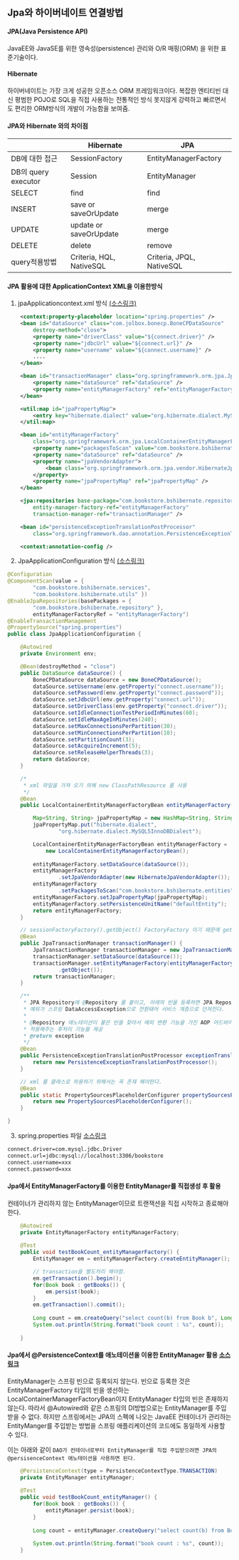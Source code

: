 ## Jpa와 하이버네이트 연결방법

#### JPA(Java Persistence API)
JavaEE와 JavaSE를 위한 영속성(persistence) 관리와 O/R 매핑(ORM) 을 위한 표준기술이다.

#### Hibernate
하이버네이트는 가장 크게 성공한 오픈소스 ORM 프레임워크이다. 복잡한 엔티티빈 대신 평범한 POJO로 SQL을 직접 사용하는 전통적인 방식 못지않게 강력하고 빠르면서도 편리한 ORM방식의 개발이 가능함을 보여줌.

#### JPA와 Hibernate 와의 차이점

||Hibernate|JPA|
|---|---|---|
|DB에 대한 접근|SessionFactory|EntityManagerFactory|
|DB의 query executor|Session|EntityManager|
|SELECT|find|find|
|INSERT|save or saveOrUpdate|merge|
|UPDATE|update or saveOrUpdate|merge|
|DELETE|delete|remove|
|query적용방법|Criteria, HQL, NativeSQL|Criteria, JPQL, NativeSQL|


#### JPA 활용에 대한 ApplicationContext XML을 이용한방식

1) jpaApplicationcontext.xml 방식 [(소스링크)](https://github.com/skc3779/workspace_luna_bookstore_sample/blob/master/bookstore_0404_17_jpa_querydql/src/test/resources/jpaApplicationContext.xml)

```xml
	<context:property-placeholder location="spring.properties" />
	<bean id="dataSource" class="com.jolbox.bonecp.BoneCPDataSource"
		destroy-method="close">
		<property name="driverClass" value="${connect.driver}" />
		<property name="jdbcUrl" value="${connect.url}" />
		<property name="username" value="${connect.username}" />
		....
	</bean>

	<bean id="transactionManager" class="org.springframework.orm.jpa.JpaTransactionManager">
		<property name="dataSource" ref="dataSource" />
		<property name="entityManagerFactory" ref="entityManagerFactory" />
	</bean>

	<util:map id="jpaPropertyMap">
		<entry key="hibernate.dialect" value="org.hibernate.dialect.MySQL5InnoDBDialect" />
	</util:map>

	<bean id="entityManagerFactory"
		class="org.springframework.orm.jpa.LocalContainerEntityManagerFactoryBean">
		<property name="packagesToScan" value="com.bookstore.bshibernate.entities" />
		<property name="dataSource" ref="dataSource" />
		<property name="jpaVendorAdapter">
			<bean class="org.springframework.orm.jpa.vendor.HibernateJpaVendorAdapter" />
		</property>
		<property name="jpaPropertyMap" ref="jpaPropertyMap" />
	</bean>

	<jpa:repositories base-package="com.bookstore.bshibernate.repository"
		entity-manager-factory-ref="entityManagerFactory"
		transaction-manager-ref="transactionManager" />

	<bean id="persistenceExceptionTranslationPostProcessor"
		class="org.springframework.dao.annotation.PersistenceExceptionTranslationPostProcessor" />

	<context:annotation-config />
```

2) JpaApplicationConfiguration 방식 [(소스링크)](https://github.com/skc3779/workspace_luna_bookstore_sample/blob/master/bookstore_0404_17_jpa_querydql/src/main/java/com/bookstore/bshibernate/config/JpaApplicationConfiguration.java)

```java
@Configuration
@ComponentScan(value = { 
		"com.bookstore.bshibernate.services",
		"com.bookstore.bshibernate.utils" })
@EnableJpaRepositories(basePackages = { 
		"com.bookstore.bshibernate.repository" }, 
		entityManagerFactoryRef = "entityManagerFactory")
@EnableTransactionManagement
@PropertySource("spring.properties")
public class JpaApplicationConfiguration {

	@Autowired
	private Environment env;

	@Bean(destroyMethod = "close")
	public DataSource dataSource() {
		BoneCPDataSource dataSource = new BoneCPDataSource();
		dataSource.setUsername(env.getProperty("connect.username"));
		dataSource.setPassword(env.getProperty("connect.password"));
		dataSource.setJdbcUrl(env.getProperty("connect.url"));
		dataSource.setDriverClass(env.getProperty("connect.driver"));
		dataSource.setIdleConnectionTestPeriodInMinutes(60);
		dataSource.setIdleMaxAgeInMinutes(240);
		dataSource.setMaxConnectionsPerPartition(30);
		dataSource.setMinConnectionsPerPartition(10);
		dataSource.setPartitionCount(3);
		dataSource.setAcquireIncrement(5);
		dataSource.setReleaseHelperThreads(3);
		return dataSource;
	}

	/*
	 * xml 파일을 가져 오기 의해 new ClassPathResource 를 사용
	 */
	@Bean
	public LocalContainerEntityManagerFactoryBean entityManagerFactory() {

		Map<String, String> jpaPropertyMap = new HashMap<String, String>();
		jpaPropertyMap.put("hibernate.dialect",
				"org.hibernate.dialect.MySQL5InnoDBDialect");

		LocalContainerEntityManagerFactoryBean entityManagerFactory = 
        	new LocalContainerEntityManagerFactoryBean();
        
		entityManagerFactory.setDataSource(dataSource());
		entityManagerFactory
				.setJpaVendorAdapter(new HibernateJpaVendorAdapter());
		entityManagerFactory
				.setPackagesToScan("com.bookstore.bshibernate.entities");
		entityManagerFactory.setJpaPropertyMap(jpaPropertyMap);
		entityManagerFactory.setPersistenceUnitName("defaultEntity");
		return entityManagerFactory;
	}

	// sessionFactoryFactory().getObject() FactoryFactory 이기 때문에 getObject()로 받아아 한다.
	@Bean
	public JpaTransactionManager transactionManager() {
		JpaTransactionManager transactionManager = new JpaTransactionManager();
		transactionManager.setDataSource(dataSource());
		transactionManager.setEntityManagerFactory(entityManagerFactory()
				.getObject());
		return transactionManager;
	}

	/**
	 * JPA Repository에 @Repository 를 붙이고, 아래의 빈을 등록하면 JPA Repository (DAO)에서 발생하는
	 * 예외가 스프링 DataAccessException으로 전환돼어 서비스 계층으로 던져진다.
	 *  
	 * @Repository 애노테이션이 붙은 빈을 찾아서 예외 변환 기능을 가진 AOP 어드바이스를
	 * 적용해주는 후처리 기능을 제공 
	 * @return exception
	 */
	@Bean
	public PersistenceExceptionTranslationPostProcessor exceptionTranslation() {
		return new PersistenceExceptionTranslationPostProcessor();
	}

	// xml 를 클래스로 하용하기 위해서는 꼭 존재 해야한다.
	@Bean
	public static PropertySourcesPlaceholderConfigurer propertySourcesPlaceholderConfigurer() {
		return new PropertySourcesPlaceholderConfigurer();
	}

}
```

3) spring.properties 파일 [소스링크](https://github.com/skc3779/workspace_luna_bookstore_sample/blob/master/bookstore_0404_17_jpa_querydql/src/test/resources/spring.properties)

```txt
connect.driver=com.mysql.jdbc.Driver
connect.url=jdbc:mysql://localhost:3306/bookstore
connect.username=xxx
connect.password=xxx
```

#### Jpa에서 EntityManagerFactory를 이용한 EntityManager를 직접생성 후 활용

컨테이너가 관리하지 않는 EntityManager이므로 트랜잭션을 직접 시작하고 종료해야 한다.

```java
	@Autowired
	private EntityManagerFactory entityManagerFactory;
	
	@Test
	public void testBookCount_entityManagerFactory() {
		EntityManager em = entityManagerFactory.createEntityManager();

		// transaction을 별도처리 해야함.
		em.getTransaction().begin();		
		for(Book book : getBooks()) {
			em.persist(book);	
		}		
		em.getTransaction().commit();
        
		Long count = em.createQuery("select count(b) from Book b", Long.class).getSingleResult();		
		System.out.println(String.format("book count : %s", count));
		
	}
```

#### Jpa에서 @PersistenceContext를 애노테이션을 이용한 EntityManager 활용 [소스링크](https://github.com/skc3779/workspace_luna_bookstore_sample/blob/master/bookstore_0404_17_jpa_querydql/src/test/java/test/com/bookstore/bshibernate/access/BookDataAccessTest.java)

EntityManager는 스프링 빈으로 등록되지 않는다. 빈으로 등록한 것은 EntityManagerFactory 타입의 빈을 생선하는 LocalContainerManagerFactoryBean이지 EntityManager 타입의 빈은 존재하지 않는다. 따라서 @Autowired와 같은 스프링의 DI방법으로는 EntityManager를 주입받을 수 없다. 하지만 스프링에서는 JPA의 스펙에 나오는 JavaEE 컨테이너가 관리하는 EntityManger를 주입받는 방법을 스프링 애플리케이션의 코드에도 동일하게 사용할 수 있다.

이는 아래와 같이 `DAO가 컨테이너로부터 EntityManager를 직접 주입받으려면 JPA의 @persisenceContext 애노테이션을 사용하면 된다.`

```java
	@PersistenceContext(type = PersistenceContextType.TRANSACTION)
	private EntityManager entityManager;
    
	@Test
	public void testBookCount_entityManager() {
		for(Book book : getBooks()) {
			entityManager.persist(book);	
		}
		
		Long count = entityManager.createQuery("select count(b) from Book b", Long.class).getSingleResult();
		
		System.out.println(String.format("book count : %s", count));
	}

```





